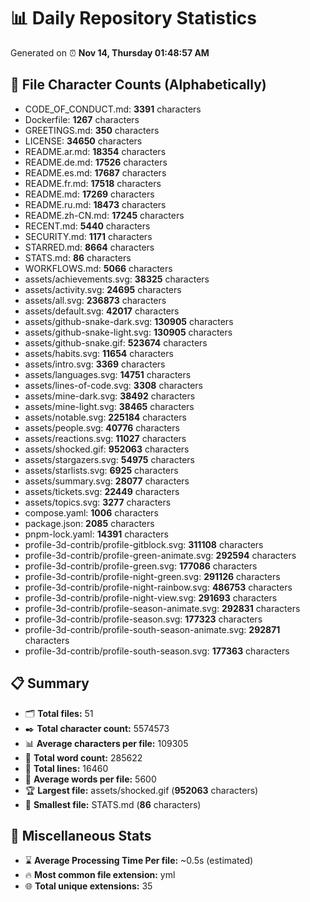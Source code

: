 # 📊 Daily Repository Statistics
Generated on ⏰ **Nov 14, Thursday 01:48:57 AM**

## 📂 File Character Counts (Alphabetically)
- CODE_OF_CONDUCT.md: **3391** characters
- Dockerfile: **1267** characters
- GREETINGS.md: **350** characters
- LICENSE: **34650** characters
- README.ar.md: **18354** characters
- README.de.md: **17526** characters
- README.es.md: **17687** characters
- README.fr.md: **17518** characters
- README.md: **17269** characters
- README.ru.md: **18473** characters
- README.zh-CN.md: **17245** characters
- RECENT.md: **5440** characters
- SECURITY.md: **1171** characters
- STARRED.md: **8664** characters
- STATS.md: **86** characters
- WORKFLOWS.md: **5066** characters
- assets/achievements.svg: **38325** characters
- assets/activity.svg: **24695** characters
- assets/all.svg: **236873** characters
- assets/default.svg: **42017** characters
- assets/github-snake-dark.svg: **130905** characters
- assets/github-snake-light.svg: **130905** characters
- assets/github-snake.gif: **523674** characters
- assets/habits.svg: **11654** characters
- assets/intro.svg: **3369** characters
- assets/languages.svg: **14751** characters
- assets/lines-of-code.svg: **3308** characters
- assets/mine-dark.svg: **38492** characters
- assets/mine-light.svg: **38465** characters
- assets/notable.svg: **225184** characters
- assets/people.svg: **40776** characters
- assets/reactions.svg: **11027** characters
- assets/shocked.gif: **952063** characters
- assets/stargazers.svg: **54975** characters
- assets/starlists.svg: **6925** characters
- assets/summary.svg: **28077** characters
- assets/tickets.svg: **22449** characters
- assets/topics.svg: **3277** characters
- compose.yaml: **1006** characters
- package.json: **2085** characters
- pnpm-lock.yaml: **14391** characters
- profile-3d-contrib/profile-gitblock.svg: **311108** characters
- profile-3d-contrib/profile-green-animate.svg: **292594** characters
- profile-3d-contrib/profile-green.svg: **177086** characters
- profile-3d-contrib/profile-night-green.svg: **291126** characters
- profile-3d-contrib/profile-night-rainbow.svg: **486753** characters
- profile-3d-contrib/profile-night-view.svg: **291693** characters
- profile-3d-contrib/profile-season-animate.svg: **292831** characters
- profile-3d-contrib/profile-season.svg: **177323** characters
- profile-3d-contrib/profile-south-season-animate.svg: **292871** characters
- profile-3d-contrib/profile-south-season.svg: **177363** characters

## 📋 Summary
- 🗂️ **Total files:** 51
- ✒️ **Total character count:** 5574573
- 📊 **Average characters per file:** 109305
- 📝 **Total word count:** 285622
- 🧾 **Total lines:** 16460
- 📐 **Average words per file:** 5600
- 🏆 **Largest file:** assets/shocked.gif (**952063** characters)
- 🥉 **Smallest file:** STATS.md (**86** characters)

## 🌟 Miscellaneous Stats
- ⌛ **Average Processing Time Per file:** ~0.5s (estimated)
- 🔥 **Most common file extension:** yml
- 🌐 **Total unique extensions:** 35
